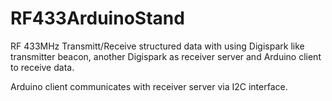 # RF433ArduinoStand
RF 433MHz Transmitt/Receive structured data with using Digispark like transmitter beacon, another Digispark as receiver server and Arduino client to receive data.

Arduino client communicates with receiver server via I2C interface.
